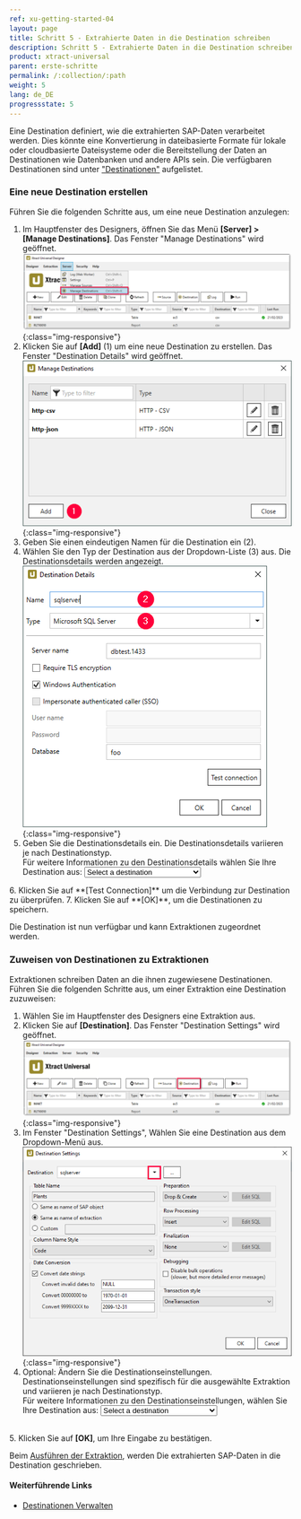 ```yaml
---
ref: xu-getting-started-04
layout: page
title: Schritt 5 - Extrahierte Daten in die Destination schreiben
description: Schritt 5 - Extrahierte Daten in die Destination schreiben
product: xtract-universal
parent: erste-schritte
permalink: /:collection/:path
weight: 5
lang: de_DE
progressstate: 5
---
```


 
Eine Destination definiert, wie die extrahierten SAP-Daten verarbeitet werden.
Dies könnte eine Konvertierung in dateibasierte Formate für lokale oder cloudbasierte Dateisysteme oder die Bereitstellung der Daten an Destinationen wie Datenbanken und andere APIs sein.
Die verfügbaren Destinationen sind unter ["Destinationen"](../destinationen) aufgelistet.

### Eine neue Destination erstellen
<!---
this script generates a link to the destination details of the selected destination (in step 5)
the option in the list must be set as follows:
	<option value="name-of-the-md-file-of-the-destination">DisplayedName</option>
-->
  <script>
  function getSelectedValueDetails(){
	var selectedValueD = document.getElementById("destination").value;
	window.location = "https://help.theobald-software.com/en/xtract-universal/destinations/" + selectedValueD + "#destination-details"
	}
  </script> 

Führen Sie die folgenden Schritte aus, um eine neue Destination anzulegen:
1. Im Hauptfenster des Designers, öffnen Sie das Menü **[Server] > [Manage Destinations]**. Das Fenster "Manage Destinations" wird geöffnet.
![Load-Destinations](/img/content/xu/xu_destination.png){:class="img-responsive"}
2. Klicken Sie auf **[Add]** (1) um eine neue Destination zu erstellen. Das Fenster "Destination Details" wird geöffnet.<br>
![Load-Manage-Shared-Destination](/img/content/destinations_load_manage_shared.png){:class="img-responsive"}
3. Geben Sie einen eindeutigen Namen für die Destination ein (2). 
4. Wählen Sie den Typ der Destination aus der Dropdown-Liste (3) aus. Die Destinationsdetails werden angezeigt.<br>
![Select-Destination-Type](/img/content/sqlserver_destination-details.png){:class="img-responsive"}
5. Geben Sie die Destinationsdetails ein. Die Destinationsdetails variieren je nach Destinationstyp. <br>
Für weitere Informationen zu den Destinationsdetails wählen Sie Ihre Destination aus: <select name="destinationlist" id="destination" onChange="getSelectedValueDetails();">
    <option value=" " disabled selected>Select a destination</option>
    <option value="csv-flat-file">Flat File CSV</option>
    <option value="json-flat-file">Flat File JSON</option>
    <option value="parquet">Flat File Parquet</option>
	<option value="csv-via-http">WebService CSV</option>
	<option value="json-via-http">WebService JSON</option>
	<option value="alteryx">Alteryx</option>
	<option value="amazon-aws-s3">Amazon S3</option>
	<option value="amazon-redshift">Amazon Redshift</option>
	<option value="azure-storage">Azure Storage</option>
	<option value="azure-synapse-analytics">Azure Synapse Analytics</option>
	<option value="exasol">EXASolution</option>
	<option value="google-cloud-storage">Google Cloud Storage</option>
	<option value="huawei">Huawei Cloud OBS</option>
	<option value="ibm-db2">IBM DB2</option>
	<option value="knime">KNIME</option>
	<option value="microsoft-sql-server">Microsoft SQL Server</option>
	<option value="mysql">MySQL</option>
	<option value="oracle">Oracle</option>
	<option value="postgreSQL">PostgreSQL</option>
	<option value="Power-BI-Connector">Power BI Connector</option>
	<option value="qliksense-qlikview">QlikSense and QlikView</option>
	<option value="salesforce">Salesforce</option>
	<option value="sap-hana">SAP HANA</option>
	<option value="sharepoint">SharePoint</option>
	<option value="snowflake">Snowflake</option>
	<option value="server-report-services">SQL Server Reporting Services</option>
	<option value="tableau">Tableau</option>
  </select>
6. Klicken Sie auf **[Test Connection]** um die Verbindung zur Destination zu überprüfen.
7. Klicken Sie auf **[OK]**, um die Destinationen zu speichern. 

Die Destination ist nun verfügbar und kann Extraktionen zugeordnet werden.

### Zuweisen von Destinationen zu Extraktionen

<!---
this script generates a link to the destination settings of the selected destination (in step 4)
the option in the list must be set as follows:
	<option value="name-of-the-md-file-of-the-destination">DisplayedName</option>
-->
  <script>
  function getSelectedValueSettings(){
	var selectedValueS = document.getElementById("destinationsettings").value;
	window.location = "https://help.theobald-software.com/en/xtract-universal/destinations/" + selectedValueS + "#destination-settings"
	}
  </script> 
  
Extraktionen schreiben Daten an die ihnen zugewiesene Destinationen.
Führen Sie die folgenden Schritte aus, um einer Extraktion eine Destination zuzuweisen:

1. Wählen Sie im Hauptfenster des Designers eine Extraktion aus.
2. Klicken Sie auf **[Destination]**. Das Fenster "Destination Settings" wird geöffnet.<br>
![Load-Destinations](/img/content/xu/xu_designer_destination.png){:class="img-responsive"}
3. Im Fenster "Destination Settings", Wählen Sie eine Destination aus dem Dropdown-Menü aus.
![Load-Shared-Destination-SQLServer](/img/content/sqlserver_destination-settings.png){:class="img-responsive"}
4. Optional: Ändern Sie die Destinationseinstellungen.<br>
Destinationseinstellungen sind spezifisch für die ausgewählte Extraktion und variieren je nach Destinationstyp. <br>
Für weitere Informationen zu den Destinationseinstellungen, wählen Sie Ihre Destination aus: <select id="destinationsettings" onChange="getSelectedValueSettings();">
    <option value=" " disabled selected>Select a destination</option>
    <option value="csv-flat-file">Flat File CSV</option>
    <option value="json-flat-file">Flat File JSON</option>
    <option value="parquet">Flat File Parquet</option>
	<option value="csv-via-http">WebService CSV</option>
	<option value="json-via-http">WebService JSON</option>
	<option value="alteryx">Alteryx</option>
	<option value="amazon-aws-s3">Amazon S3</option>
	<option value="amazon-redshift">Amazon Redshift</option>
	<option value="azure-storage">Azure Storage</option>
	<option value="azure-synapse-analytics">Azure Synapse Analytics</option>
	<option value="exasol">EXASolution</option>
	<option value="google-cloud-storage">Google Cloud Storage</option>
	<option value="huawei">Huawei Cloud OBS</option>
	<option value="ibm-db2">IBM DB2</option>
	<option value="knime">KNIME</option>
	<option value="microsoft-sql-server">Microsoft SQL Server</option>
	<option value="mysql">MySQL</option>
	<option value="oracle">Oracle</option>
	<option value="postgreSQL">PostgreSQL</option>
	<option value="Power-BI-Connector">Power BI Connector</option>
	<option value="qliksense-qlikview">QlikSense and QlikView</option>
	<option value="salesforce">Salesforce</option>
	<option value="sap-hana">SAP HANA</option>
	<option value="sharepoint">SharePoint</option>
	<option value="snowflake">Snowflake</option>
	<option value="server-report-services">SQL Server Reporting Services</option>
	<option value="tableau">Tableau</option>
  </select><br>
5. Klicken Sie auf **[OK]**, um Ihre Eingabe zu bestätigen.       

Beim [Ausführen der Extraktion](./eine-extraktion-ausfuehren), werden Die extrahierten SAP-Daten  in die Destination geschrieben.

#### Weiterführende Links
- [Destinationen Verwalten](../ziele-verwalten#destinationen-verwalten)
